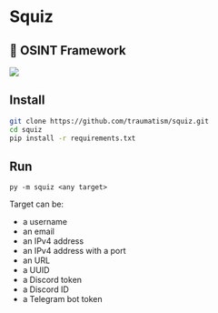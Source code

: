 # Squiz

## 🔎  OSINT Framework

![](assets/screenshot.png)

## Install

```bash
git clone https://github.com/traumatism/squiz.git
cd squiz
pip install -r requirements.txt
```

## Run

`py -m squiz <any target>`

Target can be:
* a username
* an email
* an IPv4 address
* an IPv4 address with a port
* an URL
* a UUID
* a Discord token
* a Discord ID
* a Telegram bot token
